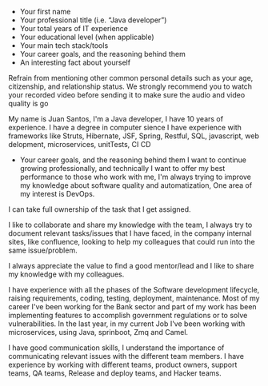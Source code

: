 -   Your first name
-   Your professional title (i.e. “Java developer”)
-   Your total years of IT experience
-   Your educational level (when applicable)
-   Your main tech stack/tools
-   Your career goals, and the reasoning behind them
-   An interesting fact about yourself

Refrain from mentioning other common personal details such as your age, citizenship, and relationship status. We strongly recommend you to watch your recorded video before sending it to make sure the audio and video quality is go

My name is Juan Santos, I'm a Java developer, I have 10 years of experience.
I have a degree in computer sience
I have experience with frameworks like Struts, Hibernate, JSF, Spring, Restful, SQL, javascript, web delopment, microservices, unitTests, CI CD

-   Your career goals, and the reasoning behind them
I want to continue growing professionally, and technically I want to offer my best performance to those who work with me, I'm always trying to improve my knowledge about software quality and automatization, One area of my interest is DevOps.

I can take full ownership of the task that I get assigned.

I like to collaborate and share my knowledge with the team, I always try to document relevant tasks/issues that I have faced, in the company internal sites, like confluence, looking to help my colleagues that could run into the same issue/problem.

I always appreciate the value to find a good mentor/lead and I like to share my knowledge with my colleagues.

I have experience with all the phases of the Software development lifecycle, raising requirements, coding, testing, deployment, maintenance.
Most of my career I've been working for the Bank sector and part of my work has been implementing features to accomplish government regulations or to solve vulnerabilities.
In the last year, in my current Job I've been working with microservices, using Java, sprinboot, Zmq and Camel.



I have good communication skills, I understand the importance of communicating relevant issues with the different team members.
I have experience by working with different teams, product owners, support teams, QA teams, Release and deploy teams, and Hacker teams.

